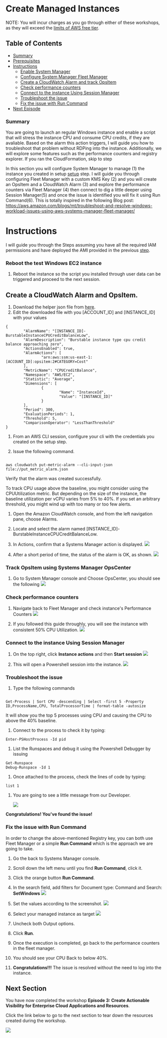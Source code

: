 # Create Managed Instances

NOTE: You will incur charges as you go through either of these workshops, as they will exceed the [limits of AWS free tier](http://docs.aws.amazon.com/awsaccountbilling/latest/aboutv2/free-tier-limits.html).

## Table of Contents

- [Summary](#summary)
- [Prerequisites](episode-03-step-00.md)
- [Instructions](#instructions)
    - [Enable System Manager](#)
    - [Configure System Manager Fleet Manager](#)
    - [Create a CloudWatch Alarm and track OpsItem](#)
    - [Check performance counters](#)
    - [Connect to the instance Using Session Manager](#)
    - [Troubleshoot the issue](#) 
    - [Fix the issue with Run Command](#)      
- [Next Episode](#next-section)

### Summary

You are going to launch an regular Windows instance and enable a script that will stress the instance CPU and consume CPU credits, if they are avaliable. Based on the alarm this action triggers, I will guide you how to troubleshoot that problem without RDPing into the instance. Additionally, we will explore some features such as the performance counters and registry explorer. If you ran the CloudFormation, skip to step 

In this section you will configure System Manager to manage (1) the instance you created in setup [setup](episode-03-step-00.md) step. I will guide you through configuring Fleet Manager with a custom KMS Key (2) and you will create an OpsItem and a CloudWatch Alarm (3) and explore the performance counters via Fleet Manager (4) then connect to dig a little deeper using Session Manager(5) and once the issue is identified you will fix it using Run Command(6). This is totally inspired in the following Blog post: https://aws.amazon.com/blogs/mt/troubleshoot-and-resolve-windows-workload-issues-using-aws-systems-manager-fleet-manager/ 

# Instructions

I will guide you through the Steps assuming you have all the required IAM permissions and have deployed the AMI provided in the previous [step](episode-03-step-00.md).

### Reboot the test Windows EC2 instance

1. Reboot the instance so the script you installed through user data can be triggered and proceed to the next session.

## Create a CloudWatch Alarm and OpsItem.


1. Download the helper json file from [here](../misc/put_metric_alarm.json).
1. Edit the downloaded file with you [ACCOUNT_ID] and [INSTANCE_ID] with your values
```
{
        "AlarmName": "[INSTANCE_ID]-BurstableInstanceCPUCreditBalanceLow",
        "AlarmDescription": "Burstable instance type cpu credit balance approaching zero",
        "ActionsEnabled": true,
        "AlarmActions": [
                "arn:aws:ssm:us-east-1:[ACCOUNT_ID]:opsitem:2#CATEGORY=Cost"
        ],
        "MetricName": "CPUCreditBalance",
        "Namespace": "AWS/EC2",
        "Statistic": "Average",
        "Dimensions": [
                {
                        "Name": "InstanceId",
                        "Value": "[INSTANCE_ID]"
                }
        ],
        "Period": 300,
        "EvaluationPeriods": 1,
        "Threshold": 5,
        "ComparisonOperator": "LessThanThreshold"
}
```

1. From an AWS CLI session, configure your cli with the credentials you created on the setup step.

1. Issue the following command.
```

aws cloudwatch put-metric-alarm --cli-input-json file://put_metric_alarm.json

```

Verify that the alarm was created successfully. 

To track CPU usage above the baseline, you might consider using the CPUUtilization metric. But depending on the size of the instance, the baseline utilization per vCPU varies from 5% to 40%. If you set an arbitrary threshold, you might wind up with too many or too few alerts.


1. Open the Amazon CloudWatch console, and from the left navigation pane, choose Alarms.

1. Locate and select the alarm named [INSTANCE_ID]-BurstableInstanceCPUCreditBalanceLow.

1. In Actions, confirm that a Systems Manager action is displayed.
    ![](/media/ep03-p16.png)

1. After a short period of time, the status of the alarm is OK, as shown.
    ![](/media/ep03-p17.png)

### Track OpsItem using Systems Manager OpsCenter

1. Go to System Manager console and Choose OpsCenter, you should see the following
    ![](/media/ep03-p18.png)

### Check performance counters
1. Navigate back to Fleet Manager and check instance's Performance Counters
    ![](/media/ep03-p20.png)

1. If you followed this guide throughly, you will see the instance with consistent 50% CPU Utilization.
    ![](/media/ep03-p21.png)

### Connect to the instance Using Session Manager

1. On the top right, click **Instance actions** and then **Start session**
    ![](/media/ep03-p22.png)

1. This will open a Powershell session into the instance.
    ![](/media/ep03-p23.png)

### Troubleshoot the issue

1. Type the following commands 

```

Get-Process | Sort CPU -descending | Select -first 5 -Property ID,ProcessName,CPU, TotalProcessorTime | format-table -autosize

```
It will show you the top 5 processes using CPU and causing the CPU to above the 40% baseline.

1. Connect to the process to check it by typing:

```
Enter-PSHostProcess -Id pid
```

1. List the Runspaces and debug it using the Powershell Debugger by issuing

```
Get-Runspace
Debug-Runspace -Id 1
```
1. Once attached to the process, check the lines of code by typing:

```
list 1
```
1. You are going to see a little message from our Developer.
    
    ![](/media/ep03-p24.png)

**Congratulations! You've found the issue!**

### Fix the issue with Run Command
In order to change the above-mentioned Registry key, you can both use Fleet Manager or a simple **Run Command** which is the approach we are going to take.

1. Go the back to Systems Manager console.
1. Scroll down the left menu until you find **Run Command**, click it.
1. Click the orange button **Run Command**.
1. In the search field, add filters for Document type: Command and Search: **SetWindows**
    ![](/media/ep03-p25.png)

1. Set the values according to the screenshot.
    ![](/media/ep03-p26.png)

1. Select your managed instance as target
    ![](/media/ep03-p27.png)
1. Uncheck both Output options.
1. Click **Run**.
1. Once the execution is completed, go back to the performance counters in the fleet manager.
1. You should see your CPU Back to below 40%.
1. **Congratulations!!!** The issue is resolved without the need to log into the instance.

## Next Section

You have now completed the workshop **Episode 3: Create Actionable Visibility for Enterprise Cloud Applications and Resources**.

Click the link below to go to the next section to tear down the resources created during the workshop.

[![](media/tear-down.png)](/episode-03-step-03-tear-down.md)
